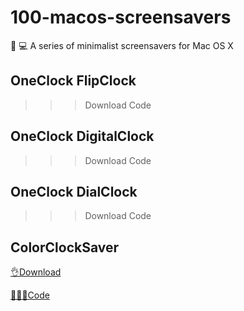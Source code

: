 # 100-macos-screensavers
 💻 A series of minimalist screensavers for Mac OS X


## OneClock FlipClock
>>>Download
>>>Code

## OneClock DigitalClock
>>>Download
>>>Code

## OneClock DialClock
>>>Download
>>>Code


## ColorClockSaver

[👌Download](https://github.com/bjdehang/100-macos-screensavers/screensaver/ColorClockSaver.saver.zip)

[🧑🏻‍💻Code](https://github.com/edwardloveall/colorclocksaver)
